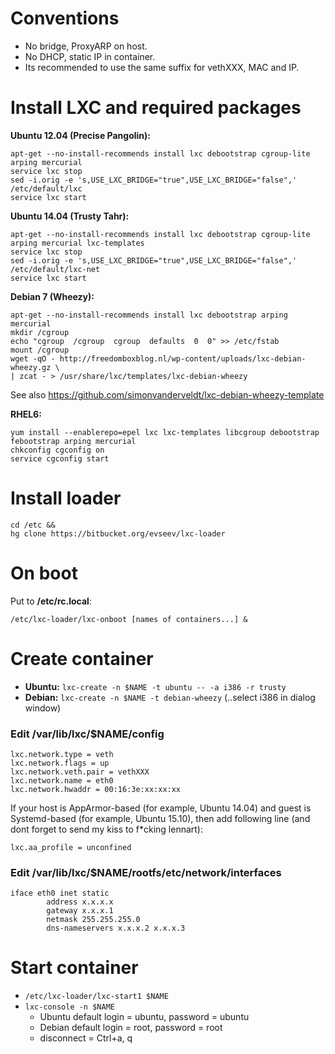 # Conventions

  * No bridge, ProxyARP on host.
  * No DHCP, static IP in container.
  * Its recommended to use the same suffix for vethXXX, MAC and IP.

# Install LXC and required packages

**Ubuntu 12.04 (Precise Pangolin):**

```
apt-get --no-install-recommends install lxc debootstrap cgroup-lite arping mercurial
service lxc stop
sed -i.orig -e 's,USE_LXC_BRIDGE="true",USE_LXC_BRIDGE="false",' /etc/default/lxc
service lxc start
```

**Ubuntu 14.04 (Trusty Tahr):**

```
apt-get --no-install-recommends install lxc debootstrap cgroup-lite arping mercurial lxc-templates
service lxc stop
sed -i.orig -e 's,USE_LXC_BRIDGE="true",USE_LXC_BRIDGE="false",' /etc/default/lxc-net
service lxc start
```

**Debian 7 (Wheezy):**

```
apt-get --no-install-recommends install lxc debootstrap arping mercurial
mkdir /cgroup
echo "cgroup  /cgroup  cgroup  defaults  0  0" >> /etc/fstab
mount /cgroup
wget -qO - http://freedomboxblog.nl/wp-content/uploads/lxc-debian-wheezy.gz \
| zcat - > /usr/share/lxc/templates/lxc-debian-wheezy
```

See also https://github.com/simonvanderveldt/lxc-debian-wheezy-template

**RHEL6:**

```
yum install --enablerepo=epel lxc lxc-templates libcgroup debootstrap febootstrap arping mercurial
chkconfig cgconfig on
service cgconfig start
```

# Install loader

```
cd /etc &&
hg clone https://bitbucket.org/evseev/lxc-loader
```

# On boot

Put to **/etc/rc.local**:
```
/etc/lxc-loader/lxc-onboot [names of containers...] &
```

# Create container

  * **Ubuntu:** `lxc-create -n $NAME -t ubuntu -- -a i386 -r trusty`
  * **Debian:** `lxc-create -n $NAME -t debian-wheezy` (..select i386 in dialog window)

### Edit /var/lib/lxc/$NAME/config

```
lxc.network.type = veth
lxc.network.flags = up
lxc.network.veth.pair = vethXXX
lxc.network.name = eth0
lxc.network.hwaddr = 00:16:3e:xx:xx:xx
```

If your host is AppArmor-based (for example, Ubuntu 14.04) and guest is Systemd-based (for example, Ubuntu 15.10), then add following line (and dont forget to send my kiss to f*cking lennart):

```
lxc.aa_profile = unconfined
```

### Edit /var/lib/lxc/$NAME/rootfs/etc/network/interfaces

```
iface eth0 inet static
        address x.x.x.x
        gateway x.x.x.1
        netmask 255.255.255.0
        dns-nameservers x.x.x.2 x.x.x.3
```

# Start container

  * `/etc/lxc-loader/lxc-start1 $NAME`
  * `lxc-console -n $NAME`
    * Ubuntu default login = ubuntu, password = ubuntu
    * Debian default login = root, password = root
    * disconnect = Ctrl+a, q